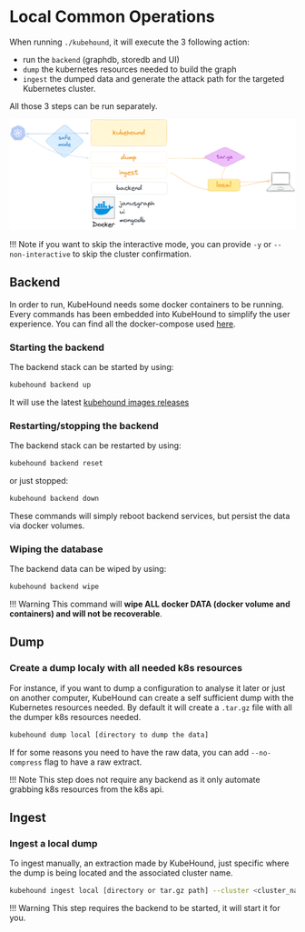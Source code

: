 # Local Common Operations

When running `./kubehound`, it will execute the 3 following action:

* run the `backend` (graphdb, storedb and UI)
* `dump` the kubernetes resources needed to build the graph
* `ingest` the dumped data and generate the attack path for the targeted Kubernetes cluster.

All those 3 steps can be run separately.

[![](../images/kubehound-local-commands.png)](../images/kubehound-local-commands.png)

!!! Note
    if you want to skip the interactive mode, you can provide `-y` or `--non-interactive` to skip the cluster confirmation.

## Backend

In order to run, KubeHound needs some docker containers to be running. Every commands has been embedded into KubeHound to simplify the user experience. You can find all the docker-compose used [here](https://github.com/DataDog/KubeHound/tree/main/deployments/kubehound).

### Starting the backend

The backend stack can be started by using:
```bash
kubehound backend up
```

It will use the latest [kubehound images releases](https://github.com/orgs/DataDog/packages?repo_name=KubeHound)

### Restarting/stopping the backend

The backend stack can be restarted by using:
```bash
kubehound backend reset
```

or just stopped:
```bash
kubehound backend down
```

These commands will simply reboot backend services, but persist the data via docker volumes.

### Wiping the database

The backend data can be wiped by using:

```bash
kubehound backend wipe
```

!!! Warning
    This command will **wipe ALL docker DATA (docker volume and containers) and will not be recoverable**.

## Dump

### Create a dump localy with all needed k8s resources

For instance, if you want to dump a configuration to analyse it later or just on another computer, KubeHound can create a self sufficient dump with the Kubernetes resources needed. By default it will create a `.tar.gz` file with all the dumper k8s resources needed.

```bash
kubehound dump local [directory to dump the data]
```

If for some reasons you need to have the raw data, you can add `--no-compress` flag to have a raw extract.

!!! Note
    This step does not require any backend as it only automate grabbing k8s resources from the k8s api.

## Ingest

### Ingest a local dump

To ingest manually, an extraction made by KubeHound, just specific where the dump is being located and the associated cluster name.

```bash
kubehound ingest local [directory or tar.gz path] --cluster <cluster_name> 
```

!!! Warning
    This step requires the backend to be started, it will start it for you.
